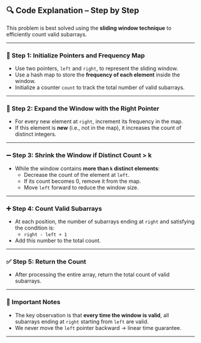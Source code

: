 ## 🔍 Code Explanation – Step by Step

This problem is best solved using the **sliding window technique** to efficiently count valid subarrays.

---

### 🔧 Step 1: Initialize Pointers and Frequency Map

- Use two pointers, `left` and `right`, to represent the sliding window.
- Use a hash map to store the **frequency of each element** inside the window.
- Initialize a counter `count` to track the total number of valid subarrays.

---

### 🔄 Step 2: Expand the Window with the Right Pointer

- For every new element at `right`, increment its frequency in the map.
- If this element is **new** (i.e., not in the map), it increases the count of distinct integers.

---

### ➖ Step 3: Shrink the Window if Distinct Count > k

- While the window contains **more than `k` distinct elements**:
  - Decrease the count of the element at `left`.
  - If its count becomes 0, remove it from the map.
  - Move `left` forward to reduce the window size.

---

### ➕ Step 4: Count Valid Subarrays

- At each position, the number of subarrays ending at `right` and satisfying the condition is:
  - `right - left + 1`
- Add this number to the total count.

---

### ✅ Step 5: Return the Count

- After processing the entire array, return the total count of valid subarrays.

---

### 📌 Important Notes

- The key observation is that **every time the window is valid**, all subarrays ending at `right` starting from `left` are valid.
- We never move the `left` pointer backward → linear time guarantee.

---